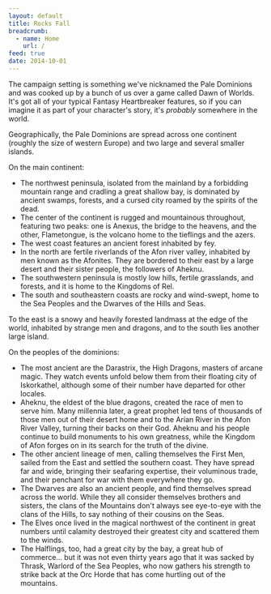 ```yaml
---
layout: default
title: Rocks Fall
breadcrumb:
  - name: Home
    url: /
feed: true
date: 2014-10-01
---
```

The campaign setting is something we've nicknamed the Pale Dominions and was cooked up by a bunch of us over a game called Dawn of Worlds.  It's got all of your typical Fantasy Heartbreaker features, so if you can imagine it as part of your character's story, it's *probably* somewhere in the world.

Geographically, the Pale Dominions are spread across one continent (roughly the size of western Europe) and two large and several smaller islands.

On the main continent:

* The northwest peninsula, isolated from the mainland by a forbidding mountain range and cradling a great shallow bay, is dominated by ancient swamps, forests, and a cursed city roamed by the spirits of the dead.
* The center of the continent is rugged and mountainous throughout, featuring two peaks: one is Anexus, the bridge to the heavens, and the other, Flametongue, is the volcano home to the tieflings and the azers.
* The west coast features an ancient forest inhabited by fey.
* In the north are fertile riverlands of the Afon river valley, inhabited by men known as the Afonites.  They are bordered to their east by a large desert and their sister people, the followers of Aheknu.
* The southwestern peninsula is mostly low hills, fertile grasslands, and forests, and it is home to the Kingdoms of Rel.
* The south and southeastern coasts are rocky and wind-swept, home to the Sea Peoples and the Dwarves of the Hills and Seas.

To the east is a snowy and heavily forested landmass at the edge of the world, inhabited by strange men and dragons, and to the south lies another large island.

On the peoples of the dominions:

* The most ancient are the Darastrix, the High Dragons, masters of arcane magic.  They watch events unfold below them from their floating city of Iskorkathel, although some of their number have departed for other locales.
* Aheknu, the eldest of the blue dragons, created the race of men to serve him.  Many millennia later, a great prophet led tens of thousands of those men out of their desert home and to the Arian River in the Afon River Valley, turning their backs on their God.  Aheknu and his people continue to build monuments to his own greatness, while the Kingdom of Afon forges on in its search for the truth of the divine.
* The other ancient lineage of men, calling themselves the First Men, sailed from the East and settled the southern coast.  They have spread far and wide, bringing their seafaring expertise, their voluminous trade, and their penchant for war with them everywhere they go.
* The Dwarves are also an ancient people, and find themselves spread across the world.  While they all consider themselves brothers and sisters, the clans of the Mountains don't always see eye-to-eye with the clans of the Hills, to say nothing of their cousins on the Seas.
* The Elves once lived in the magical northwest of the continent in great numbers until calamity destroyed their greatest city and scattered them to the winds.
* The Halflings, too, had a great city by the bay, a great hub of commerce... but it was not even thirty years ago that it was sacked by Thrask, Warlord of the Sea Peoples, who now gathers his strength to strike back at the Orc Horde that has come hurtling out of the mountains.

